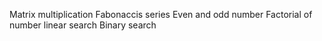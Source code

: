 Matrix multiplication
Fabonaccis series 
Even and odd number
Factorial of number
linear search 
Binary search
